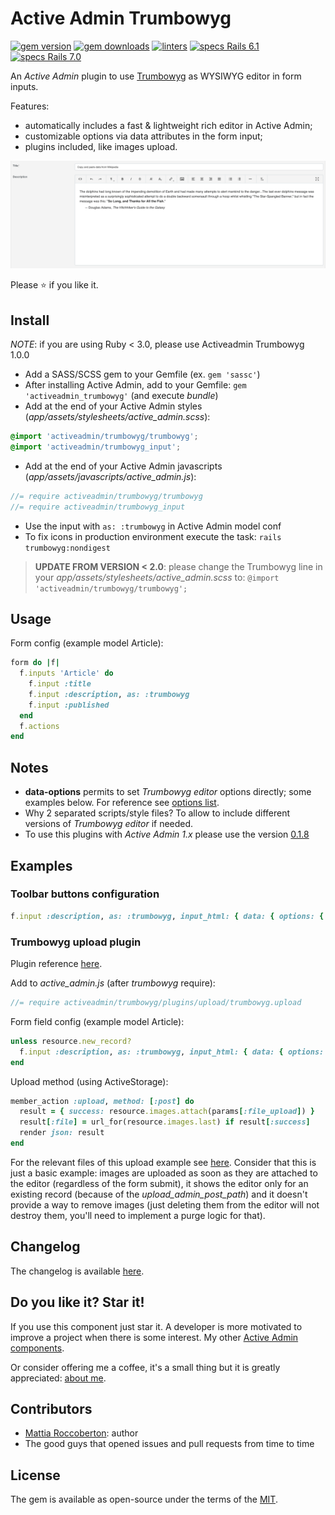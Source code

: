 # Active Admin Trumbowyg
[![gem version](https://badge.fury.io/rb/activeadmin_trumbowyg.svg)](https://badge.fury.io/rb/activeadmin_trumbowyg)
[![gem downloads](https://badgen.net/rubygems/dt/activeadmin_trumbowyg)](https://rubygems.org/gems/activeadmin_trumbowyg)
[![linters](https://github.com/blocknotes/activeadmin_trumbowyg/actions/workflows/linters.yml/badge.svg)](https://github.com/blocknotes/activeadmin_trumbowyg/actions/workflows/linters.yml)
[![specs Rails 6.1](https://github.com/blocknotes/activeadmin_trumbowyg/actions/workflows/specs_rails61.yml/badge.svg)](https://github.com/blocknotes/activeadmin_trumbowyg/actions/workflows/specs_rails61.yml)
[![specs Rails 7.0](https://github.com/blocknotes/activeadmin_trumbowyg/actions/workflows/specs_rails70.yml/badge.svg)](https://github.com/blocknotes/activeadmin_trumbowyg/actions/workflows/specs_rails70.yml)

An *Active Admin* plugin to use [Trumbowyg](https://alex-d.github.io/Trumbowyg/) as WYSIWYG editor in form inputs.

Features:
- automatically includes a fast & lightweight rich editor in Active Admin;
- customizable options via data attributes in the form input;
- plugins included, like images upload.

![screenshot](extra/screenshot.png)

Please :star: if you like it.

## Install

*NOTE*: if you are using Ruby < 3.0, please use Activeadmin Trumbowyg 1.0.0

- Add a SASS/SCSS gem to your Gemfile (ex. `gem 'sassc'`)
- After installing Active Admin, add to your Gemfile: `gem 'activeadmin_trumbowyg'` (and execute *bundle*)
- Add at the end of your Active Admin styles (_app/assets/stylesheets/active_admin.scss_):
```css
@import 'activeadmin/trumbowyg/trumbowyg';
@import 'activeadmin/trumbowyg_input';
```
- Add at the end of your Active Admin javascripts (_app/assets/javascripts/active_admin.js_):
```js
//= require activeadmin/trumbowyg/trumbowyg
//= require activeadmin/trumbowyg_input
```
- Use the input with `as: :trumbowyg` in Active Admin model conf
- To fix icons in production environment execute the task: `rails trumbowyg:nondigest`

> **UPDATE FROM VERSION < 2.0**: please change the Trumbowyg line in your _app/assets/stylesheets/active_admin.scss_ to: `@import 'activeadmin/trumbowyg/trumbowyg';`

## Usage

Form config (example model Article):

```ruby
form do |f|
  f.inputs 'Article' do
    f.input :title
    f.input :description, as: :trumbowyg
    f.input :published
  end
  f.actions
end
```

## Notes

- **data-options** permits to set *Trumbowyg editor* options directly; some examples below. For reference see [options list](https://alex-d.github.io/Trumbowyg/documentation/).
-  Why 2 separated scripts/style files? To allow to include different versions of *Trumbowyg editor* if needed.
- To use this plugins with *Active Admin 1.x* please use the version [0.1.8](https://github.com/blocknotes/activeadmin_trumbowyg/releases/tag/v0.1.8)

## Examples

### Toolbar buttons configuration

```ruby
f.input :description, as: :trumbowyg, input_html: { data: { options: { btns: [['bold', 'italic'], ['superscript', 'subscript'], ['link'], ['justifyLeft', 'justifyCenter', 'justifyRight', 'justifyFull'], ['unorderedList', 'orderedList'], ['horizontalRule'], ['removeformat']] } } }
```

### Trumbowyg upload plugin

Plugin reference [here](https://alex-d.github.io/Trumbowyg/documentation/plugins/#plugin-upload).

Add to *active_admin.js* (after *trumbowyg* require):

```js
//= require activeadmin/trumbowyg/plugins/upload/trumbowyg.upload
```

Form field config (example model Article):

```ruby
unless resource.new_record?
  f.input :description, as: :trumbowyg, input_html: { data: { options: { btns: [['bold', 'italic'], ['link'], ['upload']], plugins: { upload: { serverPath: upload_admin_post_path(resource.id), fileFieldName: 'file_upload' } } } } }
end
```

Upload method (using ActiveStorage):

```ruby
member_action :upload, method: [:post] do
  result = { success: resource.images.attach(params[:file_upload]) }
  result[:file] = url_for(resource.images.last) if result[:success]
  render json: result
end
```

For the relevant files of this upload example see [here](examples/upload_plugin_using_activestorage/). Consider that this is just a basic example: images are uploaded as soon as they are attached to the editor (regardless of the form submit), it shows the editor only for an existing record (because of the *upload_admin_post_path*) and it doesn't provide a way to remove images (just deleting them from the editor will not destroy them, you'll need to implement a purge logic for that).

## Changelog

The changelog is available [here](CHANGELOG.md).

## Do you like it? Star it!

If you use this component just star it. A developer is more motivated to improve a project when there is some interest. My other [Active Admin components](https://github.com/blocknotes?utf8=✓&tab=repositories&q=activeadmin&type=source).

Or consider offering me a coffee, it's a small thing but it is greatly appreciated: [about me](https://www.blocknot.es/about-me).

## Contributors

- [Mattia Roccoberton](http://blocknot.es): author
- The good guys that opened issues and pull requests from time to time

## License

The gem is available as open-source under the terms of the [MIT](LICENSE.txt).
